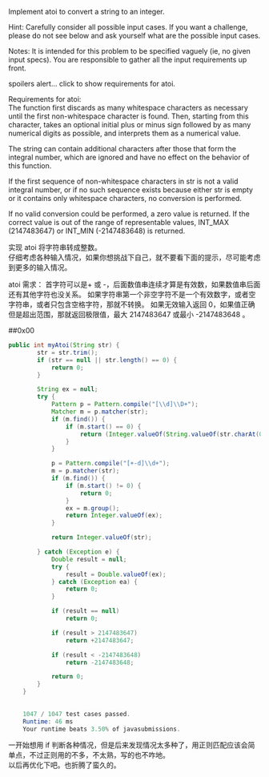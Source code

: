 Implement atoi to convert a string to an integer.

Hint: Carefully consider all possible input cases. If you want a challenge, please do not see below and ask yourself what are the possible input cases.

Notes: It is intended for this problem to be specified vaguely (ie, no given input specs). You are responsible to gather all the input requirements up front.

spoilers alert... click to show requirements for atoi.

Requirements for atoi:  
The function first discards as many whitespace characters as necessary until the first non-whitespace character is found. Then, starting from this character, takes an optional initial plus or minus sign followed by as many numerical digits as possible, and interprets them as a numerical value.

The string can contain additional characters after those that form the integral number, which are ignored and have no effect on the behavior of this function.

If the first sequence of non-whitespace characters in str is not a valid integral number, or if no such sequence exists because either str is empty or it contains only whitespace characters, no conversion is performed.

If no valid conversion could be performed, a zero value is returned. If the correct value is out of the range of representable values, INT_MAX (2147483647) or INT_MIN (-2147483648) is returned.


实现 atoi 将字符串转成整数。  
仔细考虑各种输入情况，如果你想挑战下自己，就不要看下面的提示，尽可能考虑到更多的输入情况。  


atoi 需求：
首字符可以是+ 或 -，后面数值串连续才算是有效数，如果数值串后面还有其他字符也没关系。
如果字符串第一个非空字符不是一个有效数字，或者空字符串，或者只包含空格字符，那就不转换。
如果无效输入返回 0，如果值正确但是超出范围，那就返回极限值，最大 2147483647 或最小 -2147483648 。


##0x00
```java
public int myAtoi(String str) {
        str = str.trim();
        if (str == null || str.length() == 0) {
            return 0;
        }

        String ex = null;
        try {
            Pattern p = Pattern.compile("[\\d]\\D+");
            Matcher m = p.matcher(str);
            if (m.find()) {
                if (m.start() == 0) {
                    return (Integer.valueOf(String.valueOf(str.charAt(0))));
                }
            }

            p = Pattern.compile("[+-d]\\d+");
            m = p.matcher(str);
            if (m.find()) {
                if (m.start() != 0) {
                    return 0;
                }
                ex = m.group();
                return Integer.valueOf(ex);
            }

            return Integer.valueOf(str);

        } catch (Exception e) {
            Double result = null;
            try {
                result = Double.valueOf(ex);
            } catch (Exception ea) {
                return 0;
            }

            if (result == null)
                return 0;

            if (result > 2147483647)
                return +2147483647;

            if (result < -2147483648)
                return -2147483648;

            return 0;
        }
    }
    
    
    1047 / 1047 test cases passed.
    Runtime: 46 ms
    Your runtime beats 3.50% of javasubmissions.
```

一开始想用 if 判断各种情况，但是后来发现情况太多种了，用正则匹配应该会简单点，不过正则用的不多，不太熟，写的也不咋地。  
以后再优化下吧。也折腾了蛮久的。
